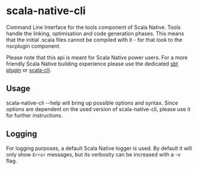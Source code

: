 # scala-native-cli

Command Line Interface for the tools component of Scala Native. Tools handle the linking, optimisation and code generation phases. 
This means that the initial .scala files cannot be compiled with it - for that look to the nscplugin component. 

Please note that this api is meant for Scala Native power users. For a more friendly Scala Native building experience please use 
the dedicated [sbt plugin](https://scala-native.readthedocs.io/en/stable/user/sbt.html#minimal-sbt-project) or [scala-cli](https://scala-cli.virtuslab.org).

## Usage

scala-native-cli --help will bring up possible options and syntax. 
Since options are dependent on the used version of scala-native-cli, please use it for further instructions.

## Logging 

For logging purposes, a default Scala Native logger is used. By default it will only show `Error` messages, but its verbosity can be increased with a -v flag.
